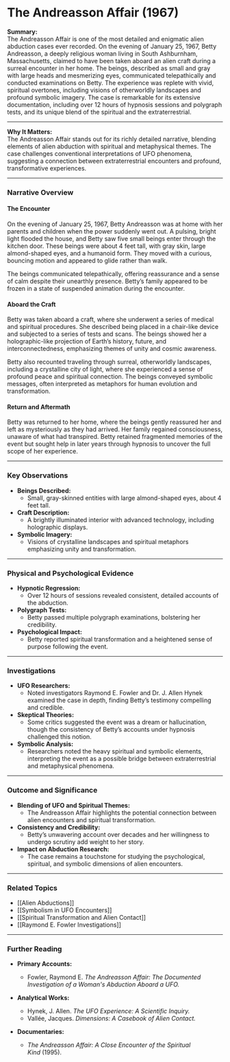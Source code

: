# The Andreasson Affair (1967)

**Summary:**  
The Andreasson Affair is one of the most detailed and enigmatic alien abduction cases ever recorded. On the evening of January 25, 1967, Betty Andreasson, a deeply religious woman living in South Ashburnham, Massachusetts, claimed to have been taken aboard an alien craft during a surreal encounter in her home. The beings, described as small and gray with large heads and mesmerizing eyes, communicated telepathically and conducted examinations on Betty. The experience was replete with vivid, spiritual overtones, including visions of otherworldly landscapes and profound symbolic imagery. The case is remarkable for its extensive documentation, including over 12 hours of hypnosis sessions and polygraph tests, and its unique blend of the spiritual and the extraterrestrial.

---

**Why It Matters:**  
The Andreasson Affair stands out for its richly detailed narrative, blending elements of alien abduction with spiritual and metaphysical themes. The case challenges conventional interpretations of UFO phenomena, suggesting a connection between extraterrestrial encounters and profound, transformative experiences.

---

### **Narrative Overview**

#### **The Encounter**

On the evening of January 25, 1967, Betty Andreasson was at home with her parents and children when the power suddenly went out. A pulsing, bright light flooded the house, and Betty saw five small beings enter through the kitchen door. These beings were about 4 feet tall, with gray skin, large almond-shaped eyes, and a humanoid form. They moved with a curious, bouncing motion and appeared to glide rather than walk.

The beings communicated telepathically, offering reassurance and a sense of calm despite their unearthly presence. Betty’s family appeared to be frozen in a state of suspended animation during the encounter.

#### **Aboard the Craft**

Betty was taken aboard a craft, where she underwent a series of medical and spiritual procedures. She described being placed in a chair-like device and subjected to a series of tests and scans. The beings showed her a holographic-like projection of Earth’s history, future, and interconnectedness, emphasizing themes of unity and cosmic awareness.

Betty also recounted traveling through surreal, otherworldly landscapes, including a crystalline city of light, where she experienced a sense of profound peace and spiritual connection. The beings conveyed symbolic messages, often interpreted as metaphors for human evolution and transformation.

#### **Return and Aftermath**

Betty was returned to her home, where the beings gently reassured her and left as mysteriously as they had arrived. Her family regained consciousness, unaware of what had transpired. Betty retained fragmented memories of the event but sought help in later years through hypnosis to uncover the full scope of her experience.

---

### **Key Observations**

- **Beings Described:**
    - Small, gray-skinned entities with large almond-shaped eyes, about 4 feet tall.
- **Craft Description:**
    - A brightly illuminated interior with advanced technology, including holographic displays.
- **Symbolic Imagery:**
    - Visions of crystalline landscapes and spiritual metaphors emphasizing unity and transformation.

---

### **Physical and Psychological Evidence**

- **Hypnotic Regression:**
    - Over 12 hours of sessions revealed consistent, detailed accounts of the abduction.
- **Polygraph Tests:**
    - Betty passed multiple polygraph examinations, bolstering her credibility.
- **Psychological Impact:**
    - Betty reported spiritual transformation and a heightened sense of purpose following the event.

---

### **Investigations**

- **UFO Researchers:**
    - Noted investigators Raymond E. Fowler and Dr. J. Allen Hynek examined the case in depth, finding Betty’s testimony compelling and credible.
- **Skeptical Theories:**
    - Some critics suggested the event was a dream or hallucination, though the consistency of Betty’s accounts under hypnosis challenged this notion.
- **Symbolic Analysis:**
    - Researchers noted the heavy spiritual and symbolic elements, interpreting the event as a possible bridge between extraterrestrial and metaphysical phenomena.

---

### **Outcome and Significance**

- **Blending of UFO and Spiritual Themes:**
    - The Andreasson Affair highlights the potential connection between alien encounters and spiritual transformation.
- **Consistency and Credibility:**
    - Betty’s unwavering account over decades and her willingness to undergo scrutiny add weight to her story.
- **Impact on Abduction Research:**
    - The case remains a touchstone for studying the psychological, spiritual, and symbolic dimensions of alien encounters.

---

### **Related Topics**

- [[Alien Abductions]]
- [[Symbolism in UFO Encounters]]
- [[Spiritual Transformation and Alien Contact]]
- [[Raymond E. Fowler Investigations]]

---

### **Further Reading**

- **Primary Accounts:**
    
    - Fowler, Raymond E. _The Andreasson Affair: The Documented Investigation of a Woman's Abduction Aboard a UFO._
- **Analytical Works:**
    
    - Hynek, J. Allen. _The UFO Experience: A Scientific Inquiry._
    - Vallée, Jacques. _Dimensions: A Casebook of Alien Contact._
- **Documentaries:**
    
    - _The Andreasson Affair: A Close Encounter of the Spiritual Kind_ (1995).